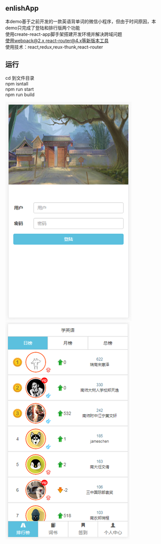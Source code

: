 ## enlishApp
本demo基于之前开发的一款英语背单词的微信小程序，但由于时间原因，本demo只完成了登陆和排行版两个功能<br /> 
使用create-react-app脚手架搭建开发环境并解决跨域问题<br /> 
使用webpack@2.x,react-router@4.x等新版本工具<br /> 
使用技术：react,redux,reux-thunk,react-router<br /> 
## 运行
cd 到文件目录<br /> 
npm isntall<br /> 
npm run start<br /> 
npm run build <br /> 

![Image text](https://github.com/touch-sky/EnglishApp-React/blob/master/public/images/showlogin.png)
![Image text](https://github.com/touch-sky/EnglishApp-React/blob/master/public/images/showranking.png)
